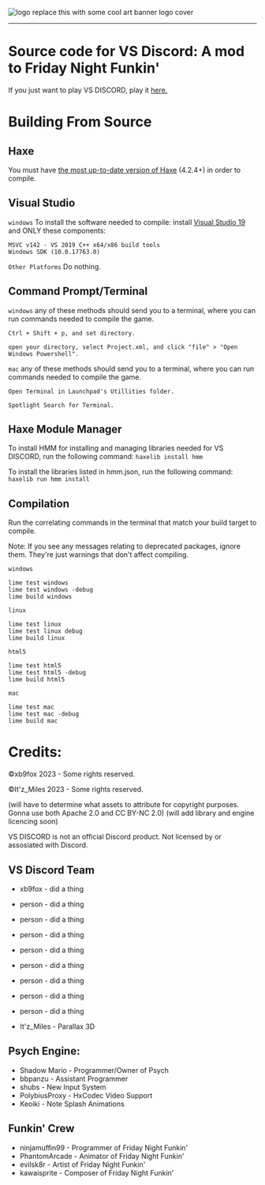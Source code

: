 <!--view the pretty format on the webpage:
https://github.com/Itz-Miles/VS-DISCORD
-->

![logo](https://user-images.githubusercontent.com/95124554/225757488-505bd0b0-8d16-4f27-a7bd-f28fbdeb0c81.png)
replace this with some cool art banner logo cover

__________________________________________________________________________________________________________________________________________
# Source code for VS Discord: A mod to Friday Night Funkin'
If you just want to play VS DISCORD, play it [here.](https://itz-miles.github.io/VS-DISCORD-test)

# Building From Source

## Haxe
You must have [the most up-to-date version of Haxe](https://haxe.org/download/) (4.2.4+) in order to compile.

## Visual Studio
`windows` To install the software needed to compile: install [Visual Studio 19](https://visualstudio.microsoft.com/vs/older-downloads/#visual-studio-2019-and-other-products) and ONLY these components:
```
MSVC v142 - VS 2019 C++ x64/x86 build tools
Windows SDK (10.0.17763.0)
```
`Other Platforms` Do nothing.

## Command Prompt/Terminal
`windows` any of these methods should send you to a terminal, where you can run commands needed to compile the game.
```
Ctrl + Shift + p, and set directory.

open your directory, select Project.xml, and click "file" > "Open Windows Powershell".
```

`mac` any of these methods should send you to a terminal, where you can run commands needed to compile the game.
```
Open Terminal in Launchpad's Utillities folder.

Spotlight Search for Terminal.
```
## Haxe Module Manager
To install HMM for installing and managing libraries needed for VS DISCORD, run the following command:
`haxelib install hmm`

To install the libraries listed in hmm.json, run the following command:
`haxelib run hmm install`

## Compilation
Run the correlating commands in the terminal that match your build target to compile.

Note: If you see any messages relating to deprecated packages, ignore them. They're just warnings that don't affect compiling.

`windows`
```
lime test windows
lime test windows -debug
lime build windows
```

`linux`
```
lime test linux
lime test linux debug
lime build linux
```

`html5`
``` 
lime test html5
lime test html5 -debug
lime build html5
```

`mac`
```
lime test mac
lime test mac -debug
lime build mac
```

# Credits:

©xb9fox 2023 - Some rights reserved.

©It'z_Miles 2023 - Some rights reserved.

(will have to determine what assets to attribute for copyright purposes. Gonna use both Apache 2.0 and CC BY-NC 2.0)
(will add library and engine licencing soon)

VS DISCORD is not an official Discord product. Not licensed by or assosiated with Discord.

## VS Discord Team
* xb9fox - did a thing
* person - did a thing
* person - did a thing
* person - did a thing
* person - did a thing
* person - did a thing
* person - did a thing
* person - did a thing
* person - did a thing

* It'z_Miles - Parallax 3D

## Psych Engine:
* Shadow Mario - Programmer/Owner of Psych
* bbpanzu - Assistant Programmer
* shubs - New Input System
* PolybiusProxy - HxCodec Video Support
* Keoiki - Note Splash Animations

## Funkin' Crew
* ninjamuffin99 - Programmer of Friday Night Funkin'
* PhantomArcade -	Animator of Friday Night Funkin'
* evilsk8r - Artist of Friday Night Funkin'
* kawaisprite - Composer of Friday Night Funkin'
